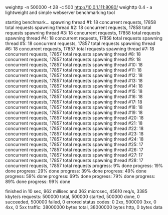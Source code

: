 weighttp -n 500000 -t 28 -c 500 http://10.0.1.111:8080/
weighttp 0.4 - a lightweight and simple webserver benchmarking tool

starting benchmark...
spawning thread #1: 18 concurrent requests, 17858 total requests
spawning thread #2: 18 concurrent requests, 17858 total requests
spawning thread #3: 18 concurrent requests, 17858 total requests
spawning thread #4: 18 concurrent requests, 17858 total requests
spawning thread #5: 18 concurrent requests, 17857 total requests
spawning thread #6: 18 concurrent requests, 17857 total requests
spawning thread #7: 18 concurrent requests, 17857 total requests
spawning thread #8: 18 concurrent requests, 17857 total requests
spawning thread #9: 18 concurrent requests, 17857 total requests
spawning thread #10: 18 concurrent requests, 17857 total requests
spawning thread #11: 18 concurrent requests, 17857 total requests
spawning thread #12: 18 concurrent requests, 17857 total requests
spawning thread #13: 18 concurrent requests, 17857 total requests
spawning thread #14: 18 concurrent requests, 17857 total requests
spawning thread #15: 18 concurrent requests, 17857 total requests
spawning thread #16: 18 concurrent requests, 17857 total requests
spawning thread #17: 18 concurrent requests, 17857 total requests
spawning thread #18: 18 concurrent requests, 17857 total requests
spawning thread #19: 18 concurrent requests, 17857 total requests
spawning thread #20: 18 concurrent requests, 17857 total requests
spawning thread #21: 18 concurrent requests, 17857 total requests
spawning thread #22: 18 concurrent requests, 17857 total requests
spawning thread #23: 18 concurrent requests, 17857 total requests
spawning thread #24: 18 concurrent requests, 17857 total requests
spawning thread #25: 17 concurrent requests, 17857 total requests
spawning thread #26: 17 concurrent requests, 17857 total requests
spawning thread #27: 17 concurrent requests, 17857 total requests
spawning thread #28: 17 concurrent requests, 17857 total requests
progress:   9% done
progress:  19% done
progress:  29% done
progress:  39% done
progress:  49% done
progress:  59% done
progress:  69% done
progress:  79% done
progress:  89% done
progress:  99% done

finished in 10 sec, 962 millisec and 362 microsec, 45610 req/s, 3385 kbyte/s
requests: 500000 total, 500000 started, 500000 done, 0 succeeded, 500000 failed, 0 errored
status codes: 0 2xx, 500000 3xx, 0 4xx, 0 5xx
traffic: 38000000 bytes total, 38000000 bytes http, 0 bytes data

